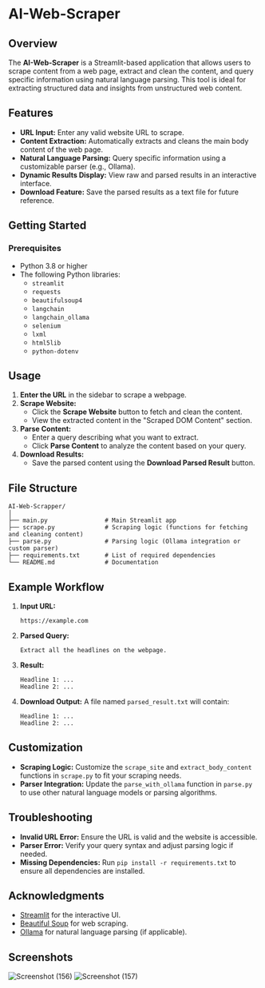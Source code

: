 # AI-Web-Scraper

## Overview
The **AI-Web-Scraper** is a Streamlit-based application that allows users to scrape content from a web page, extract and clean the content, and query specific information using natural language parsing. This tool is ideal for extracting structured data and insights from unstructured web content.

## Features
- **URL Input:** Enter any valid website URL to scrape.
- **Content Extraction:** Automatically extracts and cleans the main body content of the web page.
- **Natural Language Parsing:** Query specific information using a customizable parser (e.g., Ollama).
- **Dynamic Results Display:** View raw and parsed results in an interactive interface.
- **Download Feature:** Save the parsed results as a text file for future reference.

## Getting Started

### Prerequisites
- Python 3.8 or higher
- The following Python libraries:
  - `streamlit`
  - `requests`
  - `beautifulsoup4`
  - `langchain`
  - `langchain_ollama`
  -  `selenium`
  -  `lxml`
  -  `html5lib`
  -  `python-dotenv`

## Usage

1. **Enter the URL** in the sidebar to scrape a webpage.
2. **Scrape Website:**
   - Click the **Scrape Website** button to fetch and clean the content.
   - View the extracted content in the "Scraped DOM Content" section.
3. **Parse Content:**
   - Enter a query describing what you want to extract.
   - Click **Parse Content** to analyze the content based on your query.
4. **Download Results:**
   - Save the parsed content using the **Download Parsed Result** button.

## File Structure
```
AI-Web-Scrapper/
│
├── main.py                # Main Streamlit app
├── scrape.py              # Scraping logic (functions for fetching and cleaning content)
├── parse.py               # Parsing logic (Ollama integration or custom parser)
├── requirements.txt       # List of required dependencies
└── README.md              # Documentation
```

## Example Workflow
1. **Input URL:**
   ```
   https://example.com
   ```
2. **Parsed Query:**
   ```
   Extract all the headlines on the webpage.
   ```
3. **Result:**
   ```
   Headline 1: ...
   Headline 2: ...
   ```

4. **Download Output:**
   A file named `parsed_result.txt` will contain:
   ```
   Headline 1: ...
   Headline 2: ...
   ```

## Customization
- **Scraping Logic:** Customize the `scrape_site` and `extract_body_content` functions in `scrape.py` to fit your scraping needs.
- **Parser Integration:** Update the `parse_with_ollama` function in `parse.py` to use other natural language models or parsing algorithms.

## Troubleshooting
- **Invalid URL Error:** Ensure the URL is valid and the website is accessible.
- **Parser Error:** Verify your query syntax and adjust parsing logic if needed.
- **Missing Dependencies:** Run `pip install -r requirements.txt` to ensure all dependencies are installed.


## Acknowledgments
- [Streamlit](https://streamlit.io) for the interactive UI.
- [Beautiful Soup](https://www.crummy.com/software/BeautifulSoup/) for web scraping.
- [Ollama](https://ollama.ai) for natural language parsing (if applicable).


## Screenshots
![Screenshot (156)](https://github.com/user-attachments/assets/3a0e938f-26fc-46fc-b296-0da6cdd11016)
![Screenshot (157)](https://github.com/user-attachments/assets/2d3f7dc4-701c-49fb-aa84-097d5e761b37)

